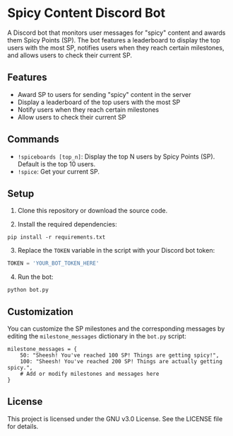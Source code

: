 # Spicy Content Discord Bot

A Discord bot that monitors user messages for "spicy" content and awards them Spicy Points (SP). The bot features a leaderboard to display the top users with the most SP, notifies users when they reach certain milestones, and allows users to check their current SP.

## Features

- Award SP to users for sending "spicy" content in the server
- Display a leaderboard of the top users with the most SP
- Notify users when they reach certain milestones
- Allow users to check their current SP

## Commands

- `!spiceboards [top_n]`: Display the top N users by Spicy Points (SP). Default is the top 10 users.
- `!spice`: Get your current SP.

## Setup

1. Clone this repository or download the source code.

2. Install the required dependencies:

```
pip install -r requirements.txt
```


3. Replace the `TOKEN` variable in the script with your Discord bot token:

```python
TOKEN = 'YOUR_BOT_TOKEN_HERE'
```
4. Run the bot:
```
python bot.py
```
## Customization

You can customize the SP milestones and the corresponding messages by editing the `milestone_messages` dictionary in the `bot.py` script:
```
milestone_messages = {
    50: "Sheesh! You've reached 100 SP! Things are getting spicy!",
    100: "Sheesh! You've reached 200 SP! Things are actually getting spicy.",
    # Add or modify milestones and messages here
}
```

## License
This project is licensed under the GNU v3.0 License. See the LICENSE file for details.

